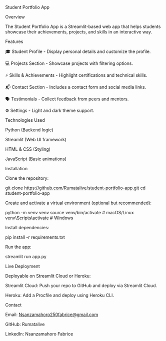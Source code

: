 Student Portfolio App

Overview

The Student Portfolio App is a Streamlit-based web app that helps students showcase their achievements, projects, and skills in an interactive way.

Features

🎓 Student Profile - Display personal details and customize the profile.

💻 Projects Section - Showcase projects with filtering options.

⚡ Skills & Achievements - Highlight certifications and technical skills.

📬 Contact Section - Includes a contact form and social media links.

🗣 Testimonials - Collect feedback from peers and mentors.

⚙ Settings - Light and dark theme support.

Technologies Used

Python (Backend logic)

Streamlit (Web UI framework)

HTML & CSS (Styling)

JavaScript (Basic animations)

Installation

Clone the repository:

git clone https://github.com/Rumatalive/student-portfolio-app.git
cd student-portfolio-app

Create and activate a virtual environment (optional but recommended):

python -m venv venv
source venv/bin/activate  # macOS/Linux
venv\Scripts\activate  # Windows

Install dependencies:

pip install -r requirements.txt

Run the app:

streamlit run app.py

Live Deployment

Deployable on Streamlit Cloud or Heroku:

Streamlit Cloud: Push your repo to GitHub and deploy via Streamlit Cloud.

Heroku: Add a Procfile and deploy using Heroku CLI.

Contact

Email: Nsanzamahoro250fabrice@gmail.com

GitHub: Rumatalive

LinkedIn: Nsanzamahoro Fabrice
